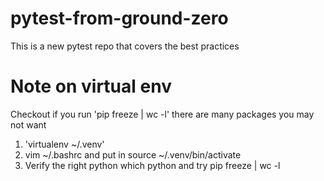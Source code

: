 # pytest-from-ground-zero
This is a new pytest repo that covers the best practices

# Note on virtual env
Checkout if you  run 'pip freeze | wc -l' there are many packages you may not want

1. 'virtualenv ~/.venv'
2. vim ~/.bashrc and put in source ~/.venv/bin/activate
3. Verify the right python which python and try pip freeze | wc -l